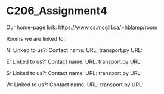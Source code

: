 # C206_Assignment4


Our home-page link: https://www.cs.mcgill.ca/~hblamp/room

Rooms we are linked to:

  N:
    Linked to us?:
    Contact name:
    URL:
    transport.py URL:
    
    
  E:
      Linked to us?:
    Contact name:
    URL:
    transport.py URL:
    
  S:
      Linked to us?:
    Contact name:
    URL:
    transport.py URL:
    
  W:
      Linked to us?:
    Contact name:
    URL:
    transport.py URL:
  
  
